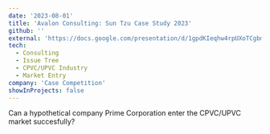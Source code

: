 ```yaml
---
date: '2023-08-01'
title: 'Avalon Consulting: Sun Tzu Case Study 2023'
github: ''
external: 'https://docs.google.com/presentation/d/1gpdKIeqhw4rpUXoTCgbmC8WMSSU-B2uOYhLG_6__wOs/edit?usp=sharing'
tech:
  - Consulting
  - Issue Tree
  - CPVC/UPVC Industry
  - Market Entry
company: 'Case Competition'
showInProjects: false
---
```


Can a hypothetical company Prime Corporation enter the CPVC/UPVC market succesfully?
